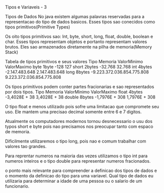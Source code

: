 
Tipos e Variaveis - 3

Tipos de Dados
No java existem algumas palavras reservadas para a representacao do tipo de dados basicos.
Esses tipos sao conecidos como tipos primitivos(Primitive Types)

Os oito tipos primitivos sao:
Int, byte, short, long, float, double, boolean e char.
Esses tipos representam objetos e portanto representam valores brutos.
Eles sao armazenados diretamente na pilha de memoria(Memory Stack)

Tabela de tipos primitivos e seus valores
Tipo 	Memoria 	ValorMinimo 			ValorMaximo
byte	1byte		-128				127
short	2bytes		-32.768				32.768
int	4bytes		-2.147.483.648			2.147.483.648
long	8bytes		-9.223.372.036.854.775.808	9.223.372.036.854.775.808


Os tipos primitivos podem conter partes fracionarias e sao representados por dois tipos.
Tipo 	Memoria 	ValorMinimo 	ValorMaximo
float	4bytes		-3,4028E + 38	3,4028E + 38
double	8bytes		-1,7976E + 308	1,7976E + 308

O tipo float e menos utilizado pois sofre uma limitacao que compromete seu uso.
Ele mantem uma precisao decimal somente entre 6 e 7 digitos.

Atualmente os computadores modernos tornou desnecessario o usu dos typos
short e byte pois nao precisamos nos preocupar tanto com espaco de memoria.

Dificilmente utilizaremos o tipo long, pois nao e comum trabalhar com valores tao grandes.

Para reprentar numeros na maioria das vezes utilizamos o tipo int para numeros inteiros e 
o tipo double para representar numeros fracionados.


o ponto mais relevante para compreender a definicao dos tipos de dados e o momento da definicao do tipo para uma variavel.
Qual tipo de dados eu utilizaria para determinar a idade de uma pessoa ou o salario de um funcionario.



